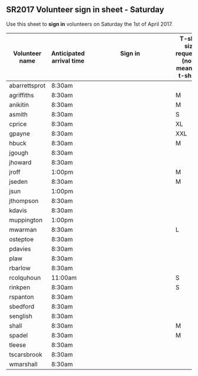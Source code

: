 ## SR2017 Volunteer sign in sheet - Saturday
Use this sheet to **sign in** volunteers on Saturday the 1st of April 2017.

| Volunteer name | Anticipated arrival time | Sign in  &nbsp;&nbsp;&nbsp;&nbsp;&nbsp;&nbsp;&nbsp;&nbsp;&nbsp;&nbsp;&nbsp;&nbsp;&nbsp;&nbsp;&nbsp;&nbsp;&nbsp;&nbsp;&nbsp;&nbsp;&nbsp;&nbsp;&nbsp;&nbsp;&nbsp;&nbsp;&nbsp;&nbsp;&nbsp;&nbsp;&nbsp;&nbsp;&nbsp;&nbsp;&nbsp;&nbsp;&nbsp;&nbsp;&nbsp;&nbsp;&nbsp;&nbsp;&nbsp;&nbsp;&nbsp;&nbsp;&nbsp;&nbsp;&nbsp;&nbsp; | T-shirt size requested (none means no t-shirt!) |
| --------- | ------- | -------- | ------- |
| abarrettsprot | 8:30am | | |
| agriffiths | 8:30am | | M |
| anikitin | 8:30am | | M |
| asmith | 8:30am | | S |
| cprice | 8:30am | | XL |
| gpayne | 8:30am | | XXL |
| hbuck | 8:30am | | M |
| jgough | 8:30am |
| jhoward | 8:30am | | |
| jroff | 1:00pm | | M |
| jseden | 8:30am | | M |
| jsun | 1:00pm | | |
| jthompson | 8:30am | | |
| kdavis | 8:30am | | |
| muppington | 1:00pm | | |
| mwarman | 8:30am | | L |
| osteptoe | 8:30am | | |
| pdavies | 8:30am | | |
| plaw | 8:30am | | |
| rbarlow | 8:30am | | |
| rcolquhoun | 11:00am | | S |
| rinkpen | 8:30am | | S |
| rspanton | 8:30am | | |
| sbedford | 8:30am | | |
| senglish | 8:30am | | |
| shall | 8:30am | | M |
| spadel | 8:30am | | M |
| tleese | 8:30am | | |
| tscarsbrook | 8:30am | | |
| wmarshall | 8:30am | | |
